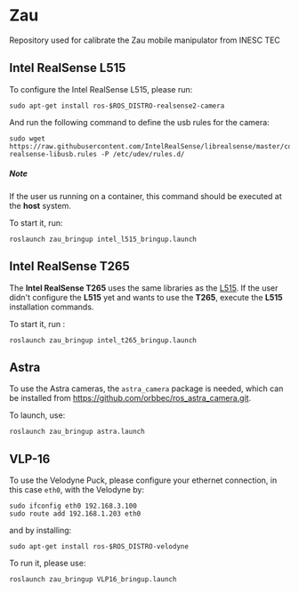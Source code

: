 # Zau

Repository used for calibrate the Zau mobile manipulator from INESC TEC

## Intel RealSense L515

To configure the Intel RealSense L515, please run:

```
sudo apt-get install ros-$ROS_DISTRO-realsense2-camera
```

And run the following command to define the usb rules for the camera:

```
sudo wget https://raw.githubusercontent.com/IntelRealSense/librealsense/master/config/99-realsense-libusb.rules -P /etc/udev/rules.d/
```
##### Note
If the user us running on a container, this command should be executed at the **host** system.

To start it, run:

```
roslaunch zau_bringup intel_l515_bringup.launch
```
## Intel RealSense T265

The **Intel RealSense T265** uses the same libraries as the [L515](https://github.com/lardemua/zau/blob/a27690b52e5cbb263a8f651a7b7f4826509fc108/README.md#L5-L6). If the user didn't configure the **L515** yet and wants to use the **T265**, execute the **L515** installation commands.

To start it, run :

```
roslaunch zau_bringup intel_t265_bringup.launch
```


## Astra


To use the Astra cameras, the `astra_camera` package is needed, which can be installed from https://github.com/orbbec/ros_astra_camera.git.


To launch, use:

`roslaunch zau_bringup astra.launch`


## VLP-16

To use the Velodyne Puck, please configure your ethernet connection, in this case `eth0`, with the Velodyne by:

```
sudo ifconfig eth0 192.168.3.100
sudo route add 192.168.1.203 eth0
```

and by installing:

```
sudo apt-get install ros-$ROS_DISTRO-velodyne
```

To run it, please use:

```
roslaunch zau_bringup VLP16_bringup.launch
```
